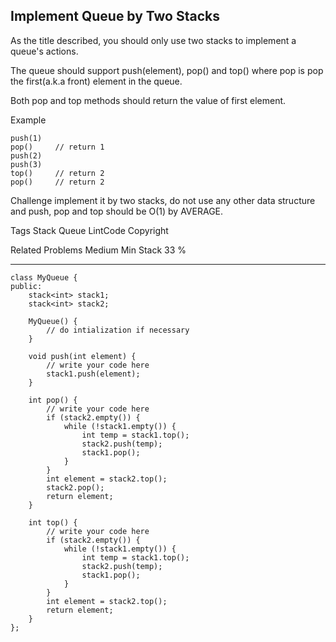 ## Implement Queue by Two Stacks  ##

As the title described, you should only use two stacks to implement a queue's actions.

The queue should support push(element), pop() and top() where pop is pop the first(a.k.a front) element in the queue.

Both pop and top methods should return the value of first element.

Example

	push(1)
	pop()     // return 1
	push(2)
	push(3)
	top()     // return 2
	pop()     // return 2

Challenge 
implement it by two stacks, do not use any other data structure and push, pop and top should be O(1) by AVERAGE.

Tags 
Stack Queue LintCode Copyright

Related Problems 
Medium Min Stack 33 %

----------
	class MyQueue {
	public:
	    stack<int> stack1;
	    stack<int> stack2;
	
	    MyQueue() {
	        // do intialization if necessary
	    }
	
	    void push(int element) {
	        // write your code here
	        stack1.push(element);
	    }
	    
	    int pop() {
	        // write your code here
	        if (stack2.empty()) {
	            while (!stack1.empty()) {
	                int temp = stack1.top();
	                stack2.push(temp);
	                stack1.pop();
	            }
	        }
	        int element = stack2.top();
	        stack2.pop();
	        return element;
	    }
	
	    int top() {
	        // write your code here
	        if (stack2.empty()) {
	            while (!stack1.empty()) {
	                int temp = stack1.top();
	                stack2.push(temp);
	                stack1.pop();
	            }
	        }
	        int element = stack2.top();
	        return element;
	    }
	};
